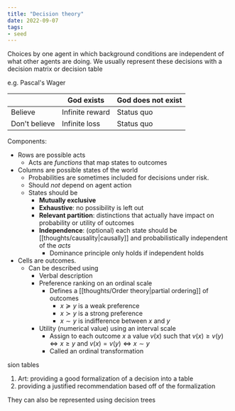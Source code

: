```yaml
---
title: "Decision theory"
date: 2022-09-07
tags:
- seed
---
```


Choices by one agent in which background conditions are independent of what other agents are doing. We usually represent these decisions with a decision matrix or decision table

e.g. Pascal's Wager

| |God exists|God does not exist|
|--|--|--|
|Believe|Infinite reward|Status quo|
|Don't believe|Infinite loss|Status quo|

Components:
- Rows are possible acts
	- Acts are *functions* that map states to outcomes
- Columns are possible states of the world
	- Probabilities are sometimes included for decisions under risk.
	- Should *not* depend on agent action
	- States should be
		- **Mutually exclusive**
		- **Exhaustive**: no possibility is left out
		- **Relevant partition**: distinctions that actually have impact on probability or utility of outcomes
		- **Independence**: (optional) each state should be [[thoughts/causality|causally]] and probabilistically independent of the *acts*
			- Dominance principle only holds if independent holds
- Cells are outcomes.
	- Can be described using
		- Verbal description
		- Preference ranking on an ordinal scale
			- Defines a [[thoughts/Order theory|partial ordering]] of outcomes
				- $x \succcurlyeq y$ is a weak preference
				- $x \succ y$ is a strong preference
				- $x \sim y$ is indifference between $x$ and $y$
		- Utility (numerical value) using an interval scale
			- Assign to each outcome $x$ a value $v(x)$ such that $v(x) \geq v(y) \iff x \geq y$ and $v(x) = v(y) \iff x \sim y$
			- Called an ordinal transformation

sion tables
1. Art: providing a good formalization of a decision into a table
2. providing a justified recommendation based off of the formalization

They can also be represented using decision trees